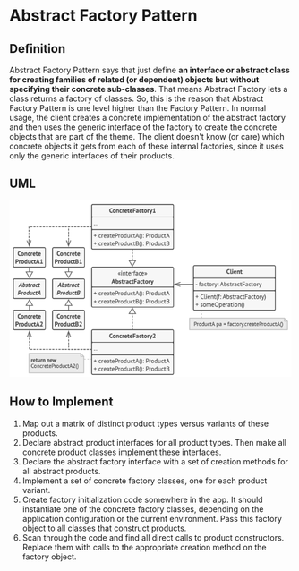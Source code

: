 # Abstract Factory Pattern

## Definition

Abstract Factory Pattern says that just define **an interface or abstract class for creating families of related (or dependent) objects but without specifying their concrete sub-classes**. That means Abstract Factory lets a class returns a factory of classes. So, this is the reason that Abstract Factory Pattern is one level higher than the Factory Pattern. In normal usage, the client creates a concrete implementation of the abstract factory and then uses the generic interface of the factory to create the concrete objects that are part of the theme. The client doesn't know (or care) which concrete objects it gets from each of these internal factories, since it uses only the generic interfaces of their products.

## UML

![UML of Abstract Factory](uml.png)

## How to Implement

1. Map out a matrix of distinct product types versus variants of these products.
2. Declare abstract product interfaces for all product types. Then make all concrete product classes implement these interfaces.
3. Declare the abstract factory interface with a set of creation methods for all abstract products.
4. Implement a set of concrete factory classes, one for each product variant.
5. Create factory initialization code somewhere in the app. It should instantiate one of the concrete factory classes, depending on the application configuration or the current environment. Pass this factory object to all classes that construct products.
6. Scan through the code and find all direct calls to product constructors. Replace them with calls to the appropriate creation method on the factory object.
